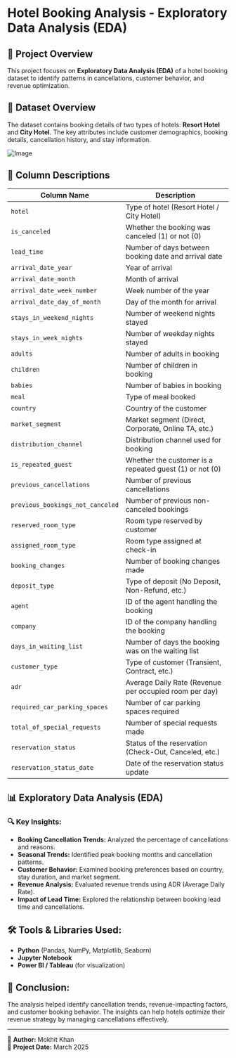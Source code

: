 # Hotel Booking Analysis - Exploratory Data Analysis (EDA)

## 📌 Project Overview
This project focuses on **Exploratory Data Analysis (EDA)** of a hotel booking dataset to identify patterns in cancellations, customer behavior, and revenue optimization.

## 🏨 Dataset Overview
The dataset contains booking details of two types of hotels: **Resort Hotel** and **City Hotel**. The key attributes include customer demographics, booking details, cancellation history, and stay information.

![Image](https://github.com/user-attachments/assets/e1ae7c63-a4c6-4a56-94af-2e01a716d8f1)

## 📂 Column Descriptions
| Column Name | Description |
|-------------|------------|
| `hotel` | Type of hotel (Resort Hotel / City Hotel) |
| `is_canceled` | Whether the booking was canceled (1) or not (0) |
| `lead_time` | Number of days between booking date and arrival date |
| `arrival_date_year` | Year of arrival |
| `arrival_date_month` | Month of arrival |
| `arrival_date_week_number` | Week number of the year |
| `arrival_date_day_of_month` | Day of the month for arrival |
| `stays_in_weekend_nights` | Number of weekend nights stayed |
| `stays_in_week_nights` | Number of weekday nights stayed |
| `adults` | Number of adults in booking |
| `children` | Number of children in booking |
| `babies` | Number of babies in booking |
| `meal` | Type of meal booked |
| `country` | Country of the customer |
| `market_segment` | Market segment (Direct, Corporate, Online TA, etc.) |
| `distribution_channel` | Distribution channel used for booking |
| `is_repeated_guest` | Whether the customer is a repeated guest (1) or not (0) |
| `previous_cancellations` | Number of previous cancellations |
| `previous_bookings_not_canceled` | Number of previous non-canceled bookings |
| `reserved_room_type` | Room type reserved by customer |
| `assigned_room_type` | Room type assigned at check-in |
| `booking_changes` | Number of booking changes made |
| `deposit_type` | Type of deposit (No Deposit, Non-Refund, etc.) |
| `agent` | ID of the agent handling the booking |
| `company` | ID of the company handling the booking |
| `days_in_waiting_list` | Number of days the booking was on the waiting list |
| `customer_type` | Type of customer (Transient, Contract, etc.) |
| `adr` | Average Daily Rate (Revenue per occupied room per day) |
| `required_car_parking_spaces` | Number of car parking spaces required |
| `total_of_special_requests` | Number of special requests made |
| `reservation_status` | Status of the reservation (Check-Out, Canceled, etc.) |
| `reservation_status_date` | Date of the reservation status update |

## 📊 Exploratory Data Analysis (EDA)
### 🔍 Key Insights:
- **Booking Cancellation Trends:** Analyzed the percentage of cancellations and reasons.
- **Seasonal Trends:** Identified peak booking months and cancellation patterns.
- **Customer Behavior:** Examined booking preferences based on country, stay duration, and market segment.
- **Revenue Analysis:** Evaluated revenue trends using ADR (Average Daily Rate).
- **Impact of Lead Time:** Explored the relationship between booking lead time and cancellations.

## 🛠 Tools & Libraries Used:
- **Python** (Pandas, NumPy, Matplotlib, Seaborn)
- **Jupyter Notebook**
- **Power BI / Tableau** (for visualization)

## 🎯 Conclusion:
The analysis helped identify cancellation trends, revenue-impacting factors, and customer booking behavior. The insights can help hotels optimize their revenue strategy by managing cancellations effectively.

---

🔗 **Author:** Mokhit Khan  
📅 **Project Date:** March 2025  

